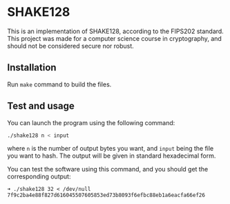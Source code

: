 # SHAKE128

This is an implementation of SHAKE128,  according to the FIPS202 standard. This project was made for a computer science course in cryptography, and should not be considered secure nor robust.

## Installation

Run `make` command to build the files.

## Test and usage 

You can launch the program using the following command:
```bash
./shake128 n < input
```
where `n` is the number of output bytes you want, and `input` being the file you want to hash. The output will be given in standard hexadecimal form.
 

You can test the software using this command, and you should get the corresponding output:
```console
➜ ./shake128 32 < /dev/null
7f9c2ba4e88f827d616045507605853ed73b8093f6efbc88eb1a6eacfa66ef26
```
